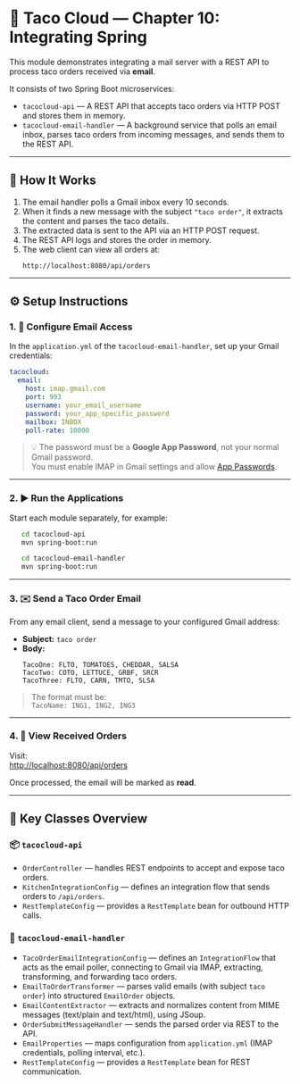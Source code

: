 # 🌮 Taco Cloud — Chapter 10: Integrating Spring

This module demonstrates integrating a mail server with a REST API to process taco orders received via **email**.

It consists of two Spring Boot microservices:

- `tacocloud-api` — A REST API that accepts taco orders via HTTP POST and stores them in memory.
- `tacocloud-email-handler` — A background service that polls an email inbox, 
                               parses taco orders from incoming messages, and sends them to the REST API.

---

## 🧠 How It Works

1. The email handler polls a Gmail inbox every 10 seconds.
2. When it finds a new message with the subject `"taco order"`, it extracts the content and parses the taco details.
3. The extracted data is sent to the API via an HTTP POST request.
4. The REST API logs and stores the order in memory.
5. The web client can view all orders at:
   ```
   http://localhost:8080/api/orders
   ```

---

## ⚙️ Setup Instructions

### 1. 🔑 Configure Email Access

In the `application.yml` of the `tacocloud-email-handler`, set up your Gmail credentials:

```yaml
tacocloud:
  email:
    host: imap.gmail.com
    port: 993
    username: your_email_username
    password: your_app_specific_password
    mailbox: INBOX
    poll-rate: 10000
```

> 💡 The password must be a **Google App Password**, not your normal Gmail password.  
> You must enable IMAP in Gmail settings and allow [App Passwords](https://support.google.com/accounts/answer/185833?hl=en).

---

### 2. ▶️ Run the Applications

Start each module separately, for example:

```bash
   cd tacocloud-api
   mvn spring-boot:run
```

```bash
   cd tacocloud-email-handler
   mvn spring-boot:run
```

---

### 3. ✉️ Send a Taco Order Email

From any email client, send a message to your configured Gmail address:

- **Subject:** `taco order`  
- **Body:**
  ```
  TacoOne: FLTO, TOMATOES, CHEDDAR, SALSA
  TacoTwo: COTO, LETTUCE, GRBF, SRCR
  TacoThree: FLTO, CARN, TMTO, SLSA
  ```

> The format must be:  
> `TacoName: ING1, ING2, ING3`

---

### 4. 🧪 View Received Orders

Visit:  
[http://localhost:8080/api/orders](http://localhost:8080/api/orders)  

Once processed, the email will be marked as **read**.

---

## 🧩 Key Classes Overview

### 📦 `tacocloud-api`
- `OrderController` — handles REST endpoints to accept and expose taco orders.
- `KitchenIntegrationConfig` — defines an integration flow that sends orders to `/api/orders`.
- `RestTemplateConfig` — provides a `RestTemplate` bean for outbound HTTP calls.

### 📧 `tacocloud-email-handler`
- `TacoOrderEmailIntegrationConfig` — defines an `IntegrationFlow` that acts as the email poller, connecting to Gmail via IMAP, extracting, transforming, and forwarding taco orders.
- `EmailToOrderTransformer` — parses valid emails (with subject `taco order`) into structured `EmailOrder` objects.
- `EmailContentExtractor` — extracts and normalizes content from MIME messages (text/plain and text/html), using JSoup.
- `OrderSubmitMessageHandler` — sends the parsed order via REST to the API.
- `EmailProperties` — maps configuration from `application.yml` (IMAP credentials, polling interval, etc.).
- `RestTemplateConfig` — provides a `RestTemplate` bean for REST communication.





